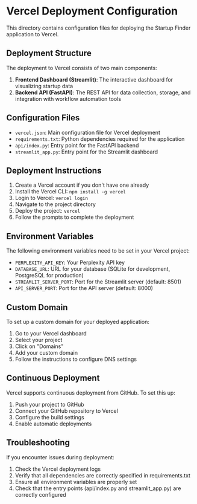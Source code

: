 # Vercel Deployment Configuration

This directory contains configuration files for deploying the Startup Finder application to Vercel.

## Deployment Structure

The deployment to Vercel consists of two main components:

1. **Frontend Dashboard (Streamlit)**: The interactive dashboard for visualizing startup data
2. **Backend API (FastAPI)**: The REST API for data collection, storage, and integration with workflow automation tools

## Configuration Files

- `vercel.json`: Main configuration file for Vercel deployment
- `requirements.txt`: Python dependencies required for the application
- `api/index.py`: Entry point for the FastAPI backend
- `streamlit_app.py`: Entry point for the Streamlit dashboard

## Deployment Instructions

1. Create a Vercel account if you don't have one already
2. Install the Vercel CLI: `npm install -g vercel`
3. Login to Vercel: `vercel login`
4. Navigate to the project directory
5. Deploy the project: `vercel`
6. Follow the prompts to complete the deployment

## Environment Variables

The following environment variables need to be set in your Vercel project:

- `PERPLEXITY_API_KEY`: Your Perplexity API key
- `DATABASE_URL`: URL for your database (SQLite for development, PostgreSQL for production)
- `STREAMLIT_SERVER_PORT`: Port for the Streamlit server (default: 8501)
- `API_SERVER_PORT`: Port for the API server (default: 8000)

## Custom Domain

To set up a custom domain for your deployed application:

1. Go to your Vercel dashboard
2. Select your project
3. Click on "Domains"
4. Add your custom domain
5. Follow the instructions to configure DNS settings

## Continuous Deployment

Vercel supports continuous deployment from GitHub. To set this up:

1. Push your project to GitHub
2. Connect your GitHub repository to Vercel
3. Configure the build settings
4. Enable automatic deployments

## Troubleshooting

If you encounter issues during deployment:

1. Check the Vercel deployment logs
2. Verify that all dependencies are correctly specified in requirements.txt
3. Ensure all environment variables are properly set
4. Check that the entry points (api/index.py and streamlit_app.py) are correctly configured
